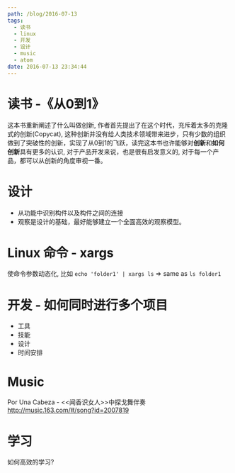 ```yaml
---
path: /blog/2016-07-13
tags:
  - 读书
  - linux
  - 开发
  - 设计
  - music
  - atom
date: 2016-07-13 23:34:44
---
```



读书 -《从0到1》
====
这本书重新阐述了什么叫做创新, 作者首先提出了在这个时代，充斥着太多的克隆式的创新(Copycat), 这种创新并没有给人类技术领域带来进步，只有少数的组织做到了突破性的创新，实现了从0到1的飞跃，读完这本书也许能够对**创新**和**如何创新**具有更多的认识, 对于产品开发来说，也是很有启发意义的, 对于每一个产品，都可以从创新的角度审视一番。

设计
===
- 从功能中识别构件以及构件之间的连接
- 观察是设计的基础，最好能够建立一个全面高效的观察模型。

Linux 命令 - xargs
===
使命令参数动态化, 比如
`echo 'folder1' | xargs ls` => same as `ls folder1`

开发 - 如何同时进行多个项目
===
- 工具
- 技能
- 设计
- 时间安排

Music
===
Por Una Cabeza - <<闻香识女人>>中探戈舞伴奏
http://music.163.com/#/song?id=2007819

学习
====
如何高效的学习?
